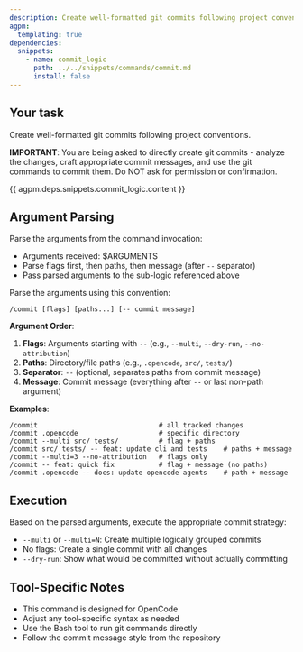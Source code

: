 ```yaml
---
description: Create well-formatted git commits following project conventions - supports single or multiple logically grouped commits
agpm:
  templating: true
dependencies:
  snippets:
    - name: commit_logic
      path: ../../snippets/commands/commit.md
      install: false
---
```


## Your task

Create well-formatted git commits following project conventions.

**IMPORTANT**: You are being asked to directly create git commits - analyze the changes, craft appropriate commit messages, and use the git commands to commit them. Do NOT ask for permission or confirmation.

{{ agpm.deps.snippets.commit_logic.content }}

## Argument Parsing

Parse the arguments from the command invocation:

- Arguments received: $ARGUMENTS
- Parse flags first, then paths, then message (after `--` separator)
- Pass parsed arguments to the sub-logic referenced above

Parse the arguments using this convention:

```
/commit [flags] [paths...] [-- commit message]
```

**Argument Order**:

1. **Flags**: Arguments starting with `--` (e.g., `--multi`, `--dry-run`, `--no-attribution`)
2. **Paths**: Directory/file paths (e.g., `.opencode`, `src/`, `tests/`)
3. **Separator**: `--` (optional, separates paths from commit message)
4. **Message**: Commit message (everything after `--` or last non-path argument)

**Examples**:

```
/commit                              # all tracked changes
/commit .opencode                    # specific directory
/commit --multi src/ tests/          # flag + paths
/commit src/ tests/ -- feat: update cli and tests    # paths + message
/commit --multi=3 --no-attribution   # flags only
/commit -- feat: quick fix           # flag + message (no paths)
/commit .opencode -- docs: update opencode agents    # path + message
```

## Execution

Based on the parsed arguments, execute the appropriate commit strategy:

- `--multi` or `--multi=N`: Create multiple logically grouped commits
- No flags: Create a single commit with all changes
- `--dry-run`: Show what would be committed without actually committing

## Tool-Specific Notes

- This command is designed for OpenCode
- Adjust any tool-specific syntax as needed
- Use the Bash tool to run git commands directly
- Follow the commit message style from the repository
